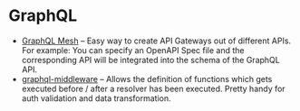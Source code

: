 # GraphQL

* [GraphQL Mesh](https://github.com/Urigo/graphql-mesh) – Easy way to create API Gateways out of different APIs. For example: You can specify an OpenAPI Spec file and the corresponding API will be integrated into the schema of the GraphQL API.
* [graphql-middleware](https://github.com/prisma-labs/graphql-middleware) – Allows the definition of functions which gets executed before / after a resolver has been executed. Pretty handy for auth validation and data transformation.

